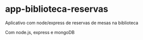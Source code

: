 # app-biblioteca-reservas
 Aplicativo com node/express de reservas de mesas na biblioteca

Com node.js, express e mongoDB